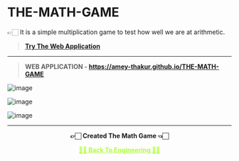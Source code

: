 # THE-MATH-GAME

 👉🏻 It is a simple multiplication game to test how well we are at arithmetic.
 
 >**[Try The Web Application](https://amey-thakur.github.io/THE-MATH-GAME)**

---

 >**WEB APPLICATION - https://amey-thakur.github.io/THE-MATH-GAME**

![image](https://user-images.githubusercontent.com/54937357/154539531-9b586eed-c2d0-44f4-8e8d-a0c00fd66b95.png)

![image](https://user-images.githubusercontent.com/54937357/154540683-a58dad77-dabd-4bbe-bab4-59af34f2e9d1.png)

![image](https://user-images.githubusercontent.com/54937357/154540932-927369bf-1e9c-4419-8dd1-c734dae04317.png)

---

<p align="center"> <b> 👉🏻 Created The Math Game 👈🏻 <b> </p>
 
<p align="center"><a href='https://github.com/Amey-Thakur/COMPUTER-ENGINEERING', style='color: greenyellow;'> ✌🏻 Back To Engineering ✌🏻</p>
